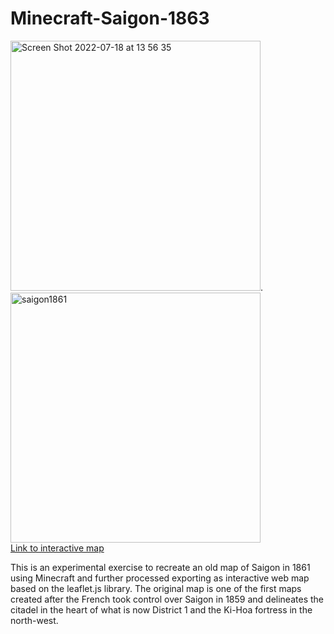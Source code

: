 # Minecraft-Saigon-1863



<img width="400" alt="Screen Shot 2022-07-18 at 13 56 35" src="https://user-images.githubusercontent.com/72298350/179458982-23ba4f50-24ee-461f-823f-aa8f7c00ce06.png">.          <img width="400" alt="saigon1861" src="https://user-images.githubusercontent.com/72298350/179458941-9255cc62-4cd2-40f6-9981-2c8896de36b1.jpeg">
<br><a href="https://gisdirk.github.io/Minecraft-Saigon-1861/" >Link to interactive map</a>

This is an experimental exercise to recreate an old map of Saigon in 1861 using Minecraft and further processed exporting as interactive web map based on the leaflet.js library. The original map is one of the first maps created after the French took control over Saigon in 1859 and delineates the citadel in the heart of what is now District 1 and the Ki-Hoa fortress in the north-west.




